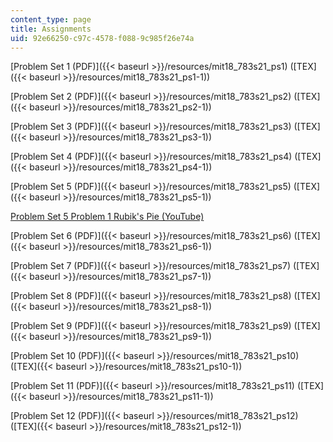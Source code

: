 ```yaml
---
content_type: page
title: Assignments
uid: 92e66250-c97c-4578-f088-9c985f26e74a
---
```


[Problem Set 1 (PDF)]({{< baseurl >}}/resources/mit18_783s21_ps1) ([TEX]({{< baseurl >}}/resources/mit18_783s21_ps1-1))

[Problem Set 2 (PDF)]({{< baseurl >}}/resources/mit18_783s21_ps2) ([TEX]({{< baseurl >}}/resources/mit18_783s21_ps2-1))

[Problem Set 3 (PDF)]({{< baseurl >}}/resources/mit18_783s21_ps3) ([TEX]({{< baseurl >}}/resources/mit18_783s21_ps3-1))

[Problem Set 4 (PDF)]({{< baseurl >}}/resources/mit18_783s21_ps4) ([TEX]({{< baseurl >}}/resources/mit18_783s21_ps4-1))

[Problem Set 5 (PDF)]({{< baseurl >}}/resources/mit18_783s21_ps5) ([TEX]({{< baseurl >}}/resources/mit18_783s21_ps5-1))

[Problem Set 5 Problem 1 Rubik's Pie (YouTube)](https://www.youtube.com/watch?v=HlOm9z64cIE&t=1s&ab_channel=AndrewSutherland)

[Problem Set 6 (PDF)]({{< baseurl >}}/resources/mit18_783s21_ps6) ([TEX]({{< baseurl >}}/resources/mit18_783s21_ps6-1))

[Problem Set 7 (PDF)]({{< baseurl >}}/resources/mit18_783s21_ps7) ([TEX]({{< baseurl >}}/resources/mit18_783s21_ps7-1))

[Problem Set 8 (PDF)]({{< baseurl >}}/resources/mit18_783s21_ps8) ([TEX]({{< baseurl >}}/resources/mit18_783s21_ps8-1))

[Problem Set 9 (PDF)]({{< baseurl >}}/resources/mit18_783s21_ps9) ([TEX]({{< baseurl >}}/resources/mit18_783s21_ps9-1))

[Problem Set 10 (PDF)]({{< baseurl >}}/resources/mit18_783s21_ps10) ([TEX]({{< baseurl >}}/resources/mit18_783s21_ps10-1))

[Problem Set 11 (PDF)]({{< baseurl >}}/resources/mit18_783s21_ps11) ([TEX]({{< baseurl >}}/resources/mit18_783s21_ps11-1))

[Problem Set 12 (PDF)]({{< baseurl >}}/resources/mit18_783s21_ps12) ([TEX]({{< baseurl >}}/resources/mit18_783s21_ps12-1))